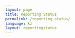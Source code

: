 ```yaml
---
layout: page
title: Reporting Status
permalink: /reporting-status/
language: kz
layout: reportingstatus
---
```

